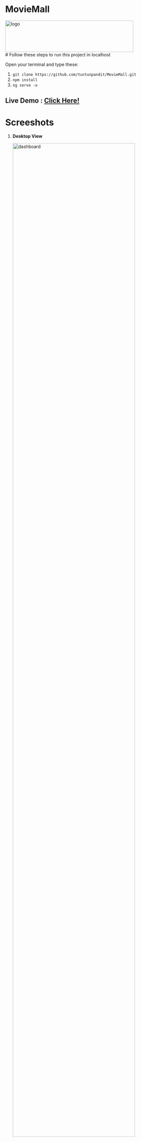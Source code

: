 # MovieMall
<div>
    <img src="src/assets/img/logo.png" width="90%" height="100px" title="logo">
</div>
# Follow these steps to run this project in localhost

Open your terminal and type these:
1. `git clone https://github.com/tuntunpandit/MovieMall.git`
2. `npm install`
3. `ng serve -o`

## Live Demo : <a href="https://movie-mall.vercel.app/">Click Here!</a>
# Screeshots

1. **Desktop View**
    <div>
      <img src="src/assets/screenshots/MovieMall.png" width="90%" title="dashboard">
    </div>

2. **Mobile View**
    <div>
      <img src="src/assets/screenshots/MovieMall-Mobile.png" width="90%" title="dashboard">
    </div>
